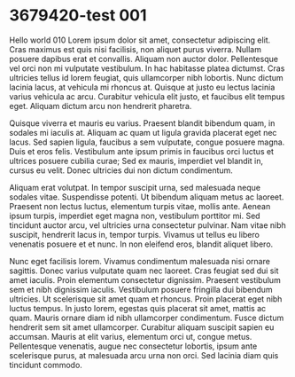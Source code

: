 # 3679420-test 001

Hello world 010 Lorem ipsum dolor sit amet, consectetur adipiscing elit. Cras maximus est quis nisi facilisis, non aliquet purus viverra. Nullam posuere dapibus erat et convallis. Aliquam non auctor dolor. Pellentesque vel orci non mi vulputate vestibulum. In hac habitasse platea dictumst. Cras ultricies tellus id lorem feugiat, quis ullamcorper nibh lobortis. Nunc dictum lacinia lacus, at vehicula mi rhoncus at. Quisque at justo eu lectus lacinia varius vehicula ac arcu. Curabitur vehicula elit justo, et faucibus elit tempus eget. Aliquam dictum arcu non hendrerit pharetra.

Quisque viverra et mauris eu varius. Praesent blandit bibendum quam, in sodales mi iaculis at. Aliquam ac quam ut ligula gravida placerat eget nec lacus. Sed sapien ligula, faucibus a sem vulputate, congue posuere magna. Duis et eros felis. Vestibulum ante ipsum primis in faucibus orci luctus et ultrices posuere cubilia curae; Sed ex mauris, imperdiet vel blandit in, cursus eu velit. Donec ultricies dui non dictum condimentum.

Aliquam erat volutpat. In tempor suscipit urna, sed malesuada neque sodales vitae. Suspendisse potenti. Ut bibendum aliquam metus ac laoreet. Praesent non lectus luctus, elementum turpis vitae, mollis ante. Aenean ipsum turpis, imperdiet eget magna non, vestibulum porttitor mi. Sed tincidunt auctor arcu, vel ultricies urna consectetur pulvinar. Nam vitae nibh suscipit, hendrerit lacus in, tempor turpis. Vivamus ut tellus eu libero venenatis posuere et et nunc. In non eleifend eros, blandit aliquet libero.

Nunc eget facilisis lorem. Vivamus condimentum malesuada nisi ornare sagittis. Donec varius vulputate quam nec laoreet. Cras feugiat sed dui sit amet iaculis. Proin elementum consectetur dignissim. Praesent vestibulum sem et nibh dignissim iaculis. Vestibulum posuere fringilla dui bibendum ultricies. Ut scelerisque sit amet quam et rhoncus. Proin placerat eget nibh luctus tempus. In justo lorem, egestas quis placerat sit amet, mattis ac quam. Mauris ornare diam id nibh ullamcorper condimentum. Fusce dictum hendrerit sem sit amet ullamcorper. Curabitur aliquam suscipit sapien eu accumsan. Mauris at elit varius, elementum orci ut, congue metus. Pellentesque venenatis, augue nec consectetur lobortis, ipsum ante scelerisque purus, at malesuada arcu urna non orci. Sed lacinia diam quis tincidunt commodo.
